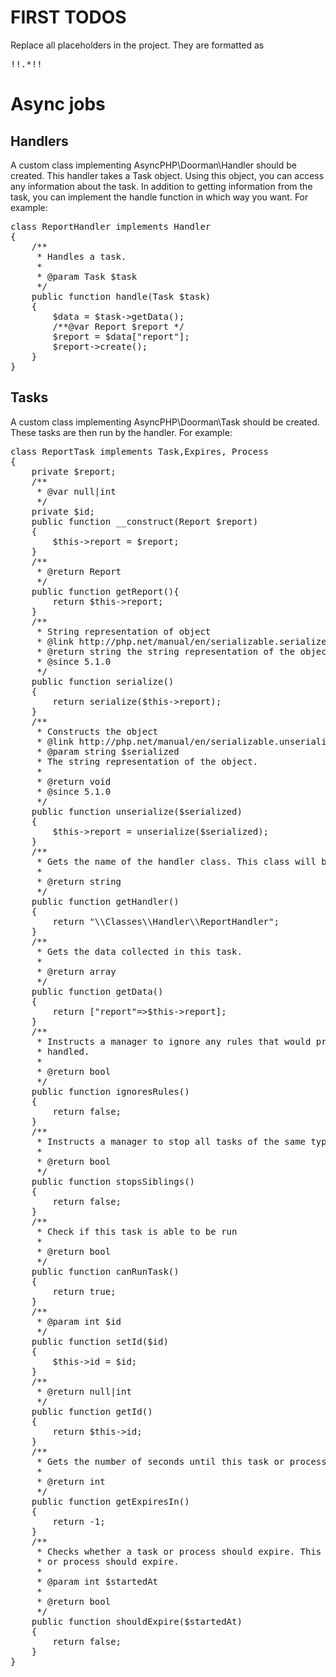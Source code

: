 <h1>FIRST TODOS</h1>
Replace all placeholders in the project. They are formatted as <pre>!!.*!!</pre>
<h1>Async jobs</h1>
<h2>Handlers</h2>
A custom class implementing AsyncPHP\Doorman\Handler should be created. This handler takes a Task object. Using this
object, you can access any information about the task. In addition to getting information from the task, you can
implement the handle function in which way you want.
For example:
<pre>
class ReportHandler implements Handler
{
    /**
     * Handles a task.
     *
     * @param Task $task
     */
    public function handle(Task $task)
    {
        $data = $task->getData();
        /**@var Report $report */
        $report = $data["report"];
        $report->create();
    }
}
</pre>
<h2>Tasks</h2>
A custom class implementing AsyncPHP\Doorman\Task should be created. These tasks are then run by the handler.
For example:
<pre>
class ReportTask implements Task,Expires, Process
{
    private $report;
    /**
     * @var null|int
     */
    private $id;
    public function __construct(Report $report)
    {
        $this->report = $report;
    }
    /**
     * @return Report
     */
    public function getReport(){
        return $this->report;
    }
    /**
     * String representation of object
     * @link http://php.net/manual/en/serializable.serialize.php
     * @return string the string representation of the object or null
     * @since 5.1.0
     */
    public function serialize()
    {
        return serialize($this->report);
    }
    /**
     * Constructs the object
     * @link http://php.net/manual/en/serializable.unserialize.php
     * @param string $serialized
     * The string representation of the object.
     * 
     * @return void
     * @since 5.1.0
     */
    public function unserialize($serialized)
    {
        $this->report = unserialize($serialized);
    }
    /**
     * Gets the name of the handler class. This class will be used to handle this task.
     *
     * @return string
     */
    public function getHandler()
    {
        return "\\Classes\\Handler\\ReportHandler";
    }
    /**
     * Gets the data collected in this task.
     *
     * @return array
     */
    public function getData()
    {
        return ["report"=>$this->report];
    }
    /**
     * Instructs a manager to ignore any rules that would prevent this task from being immediately
     * handled.
     *
     * @return bool
     */
    public function ignoresRules()
    {
        return false;
    }
    /**
     * Instructs a manager to stop all tasks of the same type before running this task.
     *
     * @return bool
     */
    public function stopsSiblings()
    {
        return false;
    }
    /**
     * Check if this task is able to be run
     *
     * @return bool
     */
    public function canRunTask()
    {
        return true;
    }
    /**
     * @param int $id
     */
    public function setId($id)
    {
        $this->id = $id;
    }
    /**
     * @return null|int
     */
    public function getId()
    {
        return $this->id;
    }
    /**
     * Gets the number of seconds until this task or process expires.
     *
     * @return int
     */
    public function getExpiresIn()
    {
        return -1;
    }
    /**
     * Checks whether a task or process should expire. This is called when a manager thinks a task
     * or process should expire.
     *
     * @param int $startedAt
     *
     * @return bool
     */
    public function shouldExpire($startedAt)
    {
        return false;
    }
}
</pre> 



